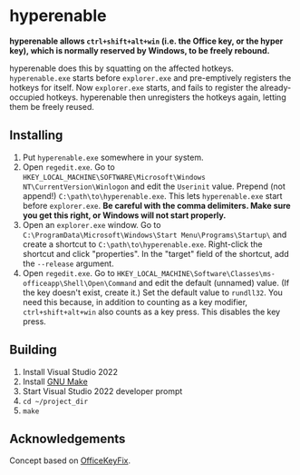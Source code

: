 # hyperenable
**hyperenable allows `ctrl+shift+alt+win` (i.e. the Office key, or the hyper key), which is normally reserved by Windows, to be freely rebound.**

hyperenable does this by squatting on the affected hotkeys. `hyperenable.exe` starts before `explorer.exe` and pre-emptively registers the hotkeys for itself. Now `explorer.exe` starts, and fails to register the already-occupied hotkeys. hyperenable then unregisters the hotkeys again, letting them be freely reused.

## Installing
  1. Put `hyperenable.exe` somewhere in your system.
  2. Open `regedit.exe`. Go to `HKEY_LOCAL_MACHINE\SOFTWARE\Microsoft\Windows NT\CurrentVersion\Winlogon` and edit the `Userinit` value. Prepend (not append!) `C:\path\to\hyperenable.exe`. This lets `hyperenable.exe` start before `explorer.exe`. **Be careful with the comma delimiters. Make sure you get this right, or Windows will not start properly.**
  3. Open an `explorer.exe` window. Go to `C:\ProgramData\Microsoft\Windows\Start Menu\Programs\Startup\` and create a shortcut to `C:\path\to\hyperenable.exe`. Right-click the shortcut and click "properties". In the "target" field of the shortcut, add the `--release` argument.
  4. Open `regedit.exe`. Go to `HKEY_LOCAL_MACHINE\Software\Classes\ms-officeapp\Shell\Open\Command` and edit the default (unnamed) value. (If the key doesn't exist, create it.) Set the default value to `rundll32`. You need this because, in addition to counting as a key modifier, `ctrl+shift+alt+win` also counts as a key press. This disables the key press.

## Building
  1. Install Visual Studio 2022
  2. Install [GNU Make](https://scoop.sh/)
  3. Start Visual Studio 2022 developer prompt
  4. `cd ~/project_dir`
  5. `make`

## Acknowledgements
Concept based on [OfficeKeyFix](https://github.com/anthonyheddings/OfficeKeyFix).

